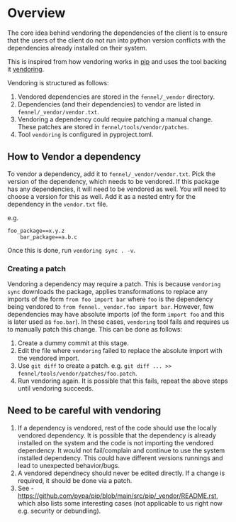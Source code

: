# Overview
The core idea behind vendoring the dependencies of the client is to ensure that the 
users of the client do not run into python version conflicts with the dependencies already
installed on their system.

This is inspired from how vendoring works in [pip](https://github.com/pypa/pip) and uses 
the tool backing it [vendoring](https://pypi.org/project/vendoring/).

Vendoring is structured as follows:
1. Vendored dependencies are stored in the `fennel/_vendor` directory.
2. Dependencies (and their dependencies) to vendor are listed in `fennel/_vendor/vendor.txt`.
3. Vendoring a dependency could require patching a manual change. These patches are stored in
`fennel/tools/vendor/patches`.
4. Tool `vendoring` is configured in pyproject.toml.

## How to Vendor a dependency
To vendor a dependency, add it to `fennel/_vendor/vendor.txt`. Pick the version of the dependency,
which needs to be vendored. If this package has any dependencies, it will need to be vendored
as well. You will need to choose a version for this as well. Add it as a nested entry for the
dependency in the `vendor.txt` file.

e.g.

```
foo_package==x.y.z
    bar_package==a.b.c
```

Once this is done, run `vendoring sync . -v`.

### Creating a patch
Vendoring a dependency may require a patch. This is because `vendoring sync` downloads the package,
applies transformations to replace any imports of the form `from foo import bar` where `foo` is the
dependency being vendored to `from fennel._vendor.foo import bar`. However, few dependencies may have
absolute imports (of the form `import foo` and this is later used as `foo.bar`). In these cases, `vendoring`
tool fails and requires us to manually patch this change. This can be done as follows:
1. Create a dummy commit at this stage.
2. Edit the file where `vendoring` failed to replace the absolute import with the vendored import.
3. Use `git diff` to create a patch. e.g. `git diff ... >> fennel/tools/vendor/patches/foo.patch`.
4. Run vendoring again. It is possible that this fails, repeat the above steps until vendoring succeeds.

## Need to be careful with vendoring
1. If a dependency is vendored, rest of the code should use the locally vendored dependency. It is possible
that the dependency is already installed on the system and the code is not importing the vendored dependency.
It would not fail/complain and continue to use the system installed dependency. This could have different
versions runnings and lead to unexpected behavior/bugs.
2. A vendored dependnecy should never be edited directly. If a change is required, it should be done via
a patch.
3. See - https://github.com/pypa/pip/blob/main/src/pip/_vendor/README.rst, which also lists some interesting
cases (not applicable to us right now e.g. security or debundling).